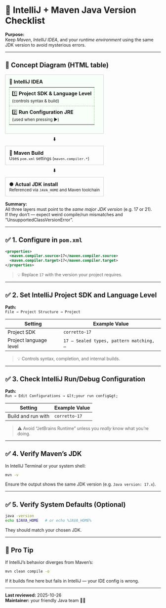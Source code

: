 # 🧩 IntelliJ + Maven Java Version Checklist

**Purpose:**  
Keep *Maven*, *IntelliJ IDEA*, and your *runtime environment* using the same JDK version to avoid mysterious errors.

---

## 🧠 Concept Diagram (HTML table)

<!-- Using an HTML table so it renders cleanly without monospaced fonts or code fences -->
<table style="border-collapse:collapse; width:100%; text-align:left;">
  <tr>
    <td style="border:1px solid #ccc; padding:12px; background:#f8fff8;">
      <strong>🧩 IntelliJ IDEA</strong>
      <table style="border-collapse:collapse; width:100%; margin-top:8px;">
        <tr>
          <td style="border:1px dashed #7fbf7f; padding:8px;">
            1️⃣ <strong>Project SDK &amp; Language Level</strong><br>
            <small>(controls syntax &amp; build)</small>
          </td>
        </tr>
        <tr>
          <td style="border:1px dashed #7fbf7f; padding:8px;">
            2️⃣ <strong>Run Configuration JRE</strong><br>
            <small>(used when pressing ▶️)</small>
          </td>
        </tr>
      </table>
    </td>
  </tr>
  <tr><td style="text-align:center; padding:6px;">⬇️</td></tr>
  <tr>
    <td style="border:1px solid #ccc; padding:12px;">
      <strong>🧱 Maven Build</strong><br>
      <small>Uses <code>pom.xml</code> settings (<code>maven.compiler.*</code>)</small>
    </td>
  </tr>
  <tr><td style="text-align:center; padding:6px;">⬇️</td></tr>
  <tr>
    <td style="border:1px solid #ccc; padding:12px;">
      <strong>● Actual JDK install</strong><br>
      <small>Referenced via <code>JAVA_HOME</code> and Maven toolchain</small>
    </td>
  </tr>
</table>

**Summary:**  
All three layers must point to the *same major JDK version* (e.g. 17 or 21).  
If they don’t — expect weird compile/run mismatches and “UnsupportedClassVersionError”.

---

## ✅ 1. Configure in `pom.xml`

```xml
<properties>
  <maven.compiler.source>17</maven.compiler.source>
  <maven.compiler.target>17</maven.compiler.target>
</properties>
```

> 💡 Replace `17` with the version your project requires.

---

## ✅ 2. Set IntelliJ Project SDK and Language Level

**Path:**  
`File → Project Structure → Project`

| Setting | Example Value |
|----------|----------------|
| Project SDK | `corretto-17` |
| Project language level | `17 – Sealed types, pattern matching, …` |

> 💡 Controls syntax, completion, and internal builds.

---

## ✅ 3. Check IntelliJ Run/Debug Configuration

**Path:**  
`Run → Edit Configurations → &lt;your run config&gt;`

| Setting | Example Value |
|----------|----------------|
| Build and run with | `corretto-17` |

> ⚠️ Avoid “JetBrains Runtime” unless you *really* know what you’re doing.

---

## ✅ 4. Verify Maven’s JDK

In IntelliJ Terminal or your system shell:

```bash
mvn -v
```

Ensure the output shows the same JDK version (e.g. `Java version: 17.x`).

---

## ✅ 5. Verify System Defaults (Optional)

```bash
java -version
echo $JAVA_HOME   # or echo %JAVA_HOME%
```

They should match your chosen JDK.

---

## 🧭 Pro Tip

If IntelliJ’s behavior diverges from Maven’s:
```bash
mvn clean compile -o
```
If it builds fine here but fails in IntelliJ — your IDE config is wrong.

---

**Last reviewed:** 2025-10-26  
**Maintainer:** your friendly Java team 🧑‍💻
